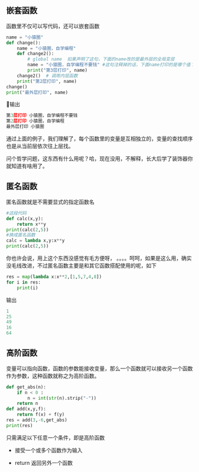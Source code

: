 ## 嵌套函数

函数里不仅可以写代码，还可以嵌套函数

```py
name = "小猿圈"
def change():
    name = "小猿圈，自学编程"
    def change2():
        # global name  如果声明了这句，下面的name改的是最外层的全局变层
        name = "小猿圈，自学编程不要钱" #这句注释掉的话，下面name打印的是哪个值？
        print("第3层打印", name) 
    change2()  # 调用内层函数
    print("第2层打印", name)
change()
print("最外层打印", name)
```

输出

```py
第3层打印 小猿圈，自学编程不要钱
第2层打印 小猿圈，自学编程
最外层打印 小猿圈
```

通过上面的例子，我们理解了，每个函数里的变量是互相独立的，变量的查找顺序也是从当前层依次往上层找。

问个哲学问题，这东西有什么用呢？哈，现在没用，不解释，长大后学了装饰器你就知道有啥用了。

## 匿名函数

匿名函数就是不需要显式的指定函数名

```py
#这段代码
def calc(x,y):
    return x**y
print(calc(2,5))
#换成匿名函数
calc = lambda x,y:x**y
print(calc(2,5))
```

你也许会说，用上这个东西没感觉有毛方便呀， 。。。。呵呵，如果是这么用，确实没毛线改进，不过匿名函数主要是和其它函数搭配使用的呢，如下

```py
res = map(lambda x:x**2,[1,5,7,4,8])
for i in res:
    print(i)
```

输出

```py
1
25
49
16
64
```

## 高阶函数

变量可以指向函数，函数的参数能接收变量，那么一个函数就可以接收另一个函数作为参数，这种函数就称之为高阶函数。

```py
def get_abs(n):
    if n < 0 :
        n = int(str(n).strip("-"))
    return n
def add(x,y,f):
    return f(x) + f(y)
res = add(3,-6,get_abs)
print(res)
```

只需满足以下任意一个条件，即是高阶函数

* 接受一个或多个函数作为输入

* return 返回另外一个函数



